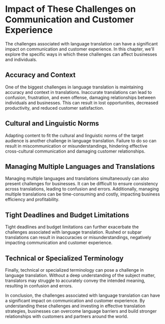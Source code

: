Impact of These Challenges on Communication and Customer Experience
==================================================================================================================

The challenges associated with language translation can have a significant impact on communication and customer experience. In this chapter, we'll explore the specific ways in which these challenges can affect businesses and individuals.

Accuracy and Context
--------------------

One of the biggest challenges in language translation is maintaining accuracy and context in translations. Inaccurate translations can lead to confusion, frustration, and even offense, damaging relationships between individuals and businesses. This can result in lost opportunities, decreased productivity, and reduced customer satisfaction.

Cultural and Linguistic Norms
-----------------------------

Adapting content to fit the cultural and linguistic norms of the target audience is another challenge in language translation. Failure to do so can result in miscommunication or misunderstandings, hindering effective cross-cultural communication and damaging customer relationships.

Managing Multiple Languages and Translations
--------------------------------------------

Managing multiple languages and translations simultaneously can also present challenges for businesses. It can be difficult to ensure consistency across translations, leading to confusion and errors. Additionally, managing multiple translations can be time-consuming and costly, impacting business efficiency and profitability.

Tight Deadlines and Budget Limitations
--------------------------------------

Tight deadlines and budget limitations can further exacerbate the challenges associated with language translation. Rushed or subpar translations can result in inaccuracies or misunderstandings, negatively impacting communication and customer experience.

Technical or Specialized Terminology
------------------------------------

Finally, technical or specialized terminology can pose a challenge in language translation. Without a deep understanding of the subject matter, translators may struggle to accurately convey the intended meaning, resulting in confusion and errors.

In conclusion, the challenges associated with language translation can have a significant impact on communication and customer experience. By understanding these challenges and investing in effective translation strategies, businesses can overcome language barriers and build stronger relationships with customers and partners around the world.
